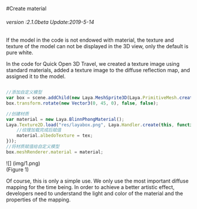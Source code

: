 #Create material

###### *version :2.1.0beta   Update:2019-5-14*

If the model in the code is not endowed with material, the texture and texture of the model can not be displayed in the 3D view, only the default is pure white.

In the code for Quick Open 3D Travel, we created a texture image using standard materials, added a texture image to the diffuse reflection map, and assigned it to the model.


```typescript

//添加自定义模型
var box = scene.addChild(new Laya.MeshSprite3D(Laya.PrimitiveMesh.createBox(1, 1, 1)));
box.transform.rotate(new Vector3(0, 45, 0), false, false);

//创建材质
var material = new Laya.BlinnPhongMaterial();
Laya.Texture2D.load("res/layabox.png", Laya.Handler.create(this, function(tex){
  	//纹理加载完成后赋值
	material.albedoTexture = tex;
}));
//将材质赋值给自定义模型
box.meshRenderer.material = material;
```


![] (img/1.png)<br> (Figure 1)

Of course, this is only a simple use. We only use the most important diffuse mapping for the time being. In order to achieve a better artistic effect, developers need to understand the light and color of the material and the properties of the mapping.
